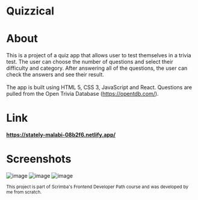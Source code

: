 # Quizzical

# About 

This is a project of a quiz app that allows user to test themselves in a trivia test. The user can choose the number of questions and select their difficulty and category. After answering all of the questions, the user can check the answers and see their result.
<br><br>
The app is built using HTML 5, CSS 3, JavaScript and React. Questions are pulled from the Open Trivia Database (https://opentdb.com/).

# Link

**https://stately-malabi-08b2f6.netlify.app/**

# Screenshots

![image](https://github.com/mrsklg/Quizzical/assets/100710286/5a4c6ec4-620d-468e-bd59-ee0909c9d5cb)
![image](https://github.com/mrsklg/Quizzical/assets/100710286/3991743c-3cf3-4e46-b77d-e0b537dcd449)
![image](https://github.com/mrsklg/Quizzical/assets/100710286/9842efea-c616-4ba7-bfdb-7223e54eb9d4)


<sub>This project is part of Scrimba's Frontend Developer Path course and was developed by me from scratch.</sub>
